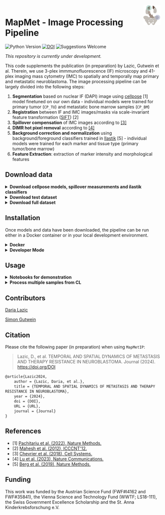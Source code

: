 <img src="https://github.com/TaschnerMandlGroup/MapMetIP/blob/main/docs/img/logo.png" align="right" alt="Logo" width="55" />

# MapMet - Image Processing Pipeline
[comment]: <> (repo-specific shields will work once the repo is online)
![Python Version](https://img.shields.io/badge/python-3.10.9-blue)
[![DOI](https://zenodo.org/badge/DOI/10.5281/zenodo.10801832.svg)](https://doi.org/10.5281/zenodo.10801832)
![Suggestions Welcome](https://img.shields.io/badge/suggestions-welcome-green)

_This repository is currently under development._

This code supplements the publication (in preparation) by Lazic, Gutwein et al. Therein, we use 3-plex immmunofluorescence (IF) microscopy and 41-plex imaging mass cytometry (IMC) to spatially and temporally map primary and metastatic neuroblastoma. The image processing pipeline can be largely divided into the following steps:
1. **Segmentation** based on nuclear IF (DAPI) image using [cellpose](https://github.com/MouseLand/cellpose) [1] model finetuned on our own data - individual models were trained for primary tumor (`CP_TU`) and metastatic bone marrow samples (`CP_BM`)
2. **Registration** between IF and IMC images/masks via scale-invariant feature transformation ([SIFT](https://ieeexplore.ieee.org/document/6396024)) [2]
3. **Spillover compensation** of IMC images according to [[3]](https://github.com/BodenmillerGroup/cyTOFcompensation)
4. **DIMR hot pixel removal** according to [[4]](https://github.com/PENGLU-WashU/IMC_Denoise)
5. **Background correction and normalization** using background/foreground classifiers trained in [Ilastik](https://github.com/ilastik/ilastik/tree/main) [5] - individual models were trained for each marker and tissue type (primary tumor/bone marrow)
6. **Feature Extraction**: extraction of marker intensity and morphological features

  
## Download data

<details>
 <summary><strong>Download cellpose models, spillover measurements and ilastik classifiers</strong></summary>
 
 In order to be able to use the segmentation, spillover compensation and background correction within `MapMetIP`, the fine-tuned cellpose models, spillover measurements and ilastik-trained background/foreground classifiers have to be downloaded from `zenodo`. 
 <!--also possible like this: zenodo_get 10.5281/zenodo.10801832-->
 Replace `path/to/extract/directory` with the absolute path to the directory, where the data should be stored.
 ```bash
 wget -P <path/to/extract/directory> https://sandbox.zenodo.org/records/93580/files/MapMetIP_models.zip
 unzip <path/to/extract/directory>/MapMetIP_models.zip -d <path/to/extract/directory>
 rm <path/to/extract/directory>/MapMetIP_models.zip
 ```
 </details>
<details>
 <summary><strong>Download test dataset</strong></summary>
 
 We prepared a small test dataset with one representative primary tumor and bone marrow sample to be used in the notebooks for demonstration purposes.
 Replace `path/to/extract/directory` with the absolute path to the directory, where the data should be stored.
 ```bash
 wget -P <path/to/extract/directory> https://sandbox.zenodo.org/records/93580/files/MapMetIP_TestDataset.zip
 unzip <path/to/extract/directory>/MapMetIP_TestDataset.zip -d <path/to/extract/directory>
 rm <path/to/extract/directory>/MapMetIP_TestDataset.zip
 ```
 </details>
<details>
 <summary><strong>Download full dataset</strong></summary>
 
 The entire dataset, described in Lazic et al., will be uploaded with the publication.
 </details>

## Installation

Once models and data have been downloaded, the pipeline can be run either in a Docker container or in your local development environment.

 <details>
 <summary><strong>Docker</strong></summary>
 Follow the instructions provided in this section to set up and run the pipeline within a Docker container.
 First, clone the repository.
 
 ```bash
 git clone https://github.com/TaschnerMandlGroup/MapMetIP.git
 ```
 Build the docker image.
 ```bash
 cd MapMetIP
 docker build -t mapmet_ip .
 ```
 The docker-based implementation assumes that the R-based docker image for spillover compensation was pulled from docker hub. 
 ```bash
 docker image pull lazdaria/spillovercomp
 ```
 Then start the mapmet_ip container, mounting
 - the Docker daemon socket (`-v /var/run/docker.sock:/var/run/docker.sock`) to ensure that the the R-based docker container for spillover compensation can be started from within
 - the MapMetIP project directory (`-v "$(pwd)":/usr/src/app/MapMetIP`) and
 - the path to the downloaded data (`-v <path/to/extract/directory>:/data`)

and allowing access to GPUs on host (`--gpus all`).
 
The R-based docker container is launched by the host's Docker daemon, therefore make sure to provide the absolute path to the downloaded data (`-e "DOODPATH=<path/to/extract/directory>"`).

 ```bash
 docker run -p 8888:8888 -v /var/run/docker.sock:/var/run/docker.sock -v "$(pwd)":/usr/src/app/MapMetIP  -v <path/to/extract/directory>:/data --gpus all -e "DOODPATH=<path/to/extract/directory>" -it mapmet_ip
 ```
A Jupyter Notebook server session can then be accessed via your browser at `localhost:8888`. The `stdout` of the started container will provide a token, which has to be copied for login.

 </details>
    
 <details>
 <summary><strong>Developer Mode</strong></summary>
 Follow the instructions provided in this section to run the pipeline in your local development environment.
 First clone the repository:
   
 ```bash
 git clone https://github.com/TaschnerMandlGroup/MapMetIP.git
 ```
 It is recommended to install `MapMetIP` into a conda environment together with other necessary packages. If you are new to conda, please refer to these [instructions](https://biapol.github.io/blog/mara_lampert/getting_started_with_mambaforge_and_python/readme.html) first. 
 ```bash
 cd MapMetIP
 conda env create -f env.yml
 ```
 You can then activate the environment:
 ```bash
 conda activate mapmet_ip
 ```
 And install `MapMetIP`
 ```bash
 pip install -e .
 ```
 Then pull R-based image for spillover compensation:
 ```bash
 docker image pull lazdaria/spillovercomp
 ```
 To be able to use DIMR hot-poxel removal, clone the [IMC-Denoise github repository]() to the parent directory of MapMetIP. 
 ```bash
 cd ..
 git clone --branch v1.0.0 https://github.com/PENGLU-WashU/IMC_Denoise.git
 ```
 In case problems with Tensorflow versions, occur, add the path to the IMC_Denoise parent directory to your `~/.bashrc`:
 ```bash
 export PYTHONPATH="${PYTHONPATH}:$(pwd)"
 ```
 </details>
  
## Usage

<details>
 <summary><strong>Notebooks for demonstration</strong></summary>
 
 Notebooks, demonstrating each step of the pipeline on the primary tumor sample are provided:
 - Demonstration of pipeline on one representative tumor sample ([tests/process_TU_sample.ipynb](https://github.com/TaschnerMandlGroup/MapMetIP/blob/main/tests/process_TU_sample.ipynb))
 - Demonstration of pipeline on one representative bone marrow sample([tests/process_BM_sample.ipynb](https://github.com/TaschnerMandlGroup/MapMetIP/blob/main/tests/process_BM_sample.ipynb)) 
 </details>
<details>
 <summary><strong>Process multiple samples from CL</strong></summary>
 

 First, make sure the conda environment is activated. 
 ```bash
 conda activate mapmet_ip
 ```
 To run the complete image processing pipeline on a defined sample, use the command below.
 ```bash
 cd MapMetIP
 python3 run_all.py -s <sample_name> --data_path <path/to>/MapMetIP_TestDataset --model_path <path/to>/MapMetIP_models --save_dir <path/to/save/results> --log_path <path/to/save/logs>
 ```
 To run the complete image processing pipeline on a list of samples, use the command below.
 ```bash
 cd MapMetIP
 python3 run_all.py -s <sample_name1> <sample_2> <sample_name3> --data_path <path/to>/MapMetIP_TestDataset --model_path <path/to>/MapMetIP_models --save_dir <path/to/save/results> --log_path <path/to/save/logs>
 ```
 </details>

## Contributors

[Daria Lazic](https://github.com/LazDaria)

[Simon Gutwein](https://github.com/SimonBon/)

## Citation

Please cite the following paper (in preparation) when using `MapMetIP`:

>  Lazic, D., et al. TEMPORAL AND SPATIAL DYNAMICS OF METASTASIS AND THERAPY RESISTANCE IN NEUROBLASTOMA. Journal (2024). https://doi.org/DOI

    @article{Lazic2024,
        author = {Lazic, Daria, et al.},
        title = {TEMPORAL AND SPATIAL DYNAMICS OF METASTASIS AND THERAPY RESISTANCE IN NEUROBLASTOMA},
        year = {2024},
        doi = {DOI},
        URL = {URL},
        journal = {Journal}
    }

## References

- [1] [Pachitariu et al. (2022), Nature Methods.](https://www.nature.com/articles/s41592-022-01663-4)
- [2] [Mahesh et al. (2012), ICCCNT'12.](https://ieeexplore.ieee.org/document/6396024)
- [3] [Chevrier et al. (2018), Cell Systems.](https://doi.org/10.1016/j.cels.2018.02.010)
- [4] [Lu et al. (2023), Nature Communications.](https://www.nature.com/articles/s41467-023-37123-6)
- [5] [Berg et al. (2019), Nature Methods.](https://www.nature.com/articles/s41592-019-0582-9)

## Funding

This work was funded by the Austrian Science Fund (FWF#I4162 and FWF#35841), the Vienna Science and Technology Fund (WWTF; LS18-111), the Swiss Government Excellence Scholarship and the St. Anna Kinderkrebsforschung e.V.

